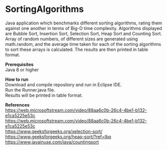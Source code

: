 # SortingAlgorithms
Java application which benchmarks different sorting algorithms, rating them against one another in terms of Big-O time complexity.
Algorithms displayed are Bubble Sort, Insertion Sort, Selection Sort, Heap Sort and Counting Sort.
Array of random numbers, of different sizes are generated using math.random, and the average time taken for each of the sorting algorithms to sort these arrays is calculated.
The results are then printed in table format.

**Prerequisites**  
Java 8 or higher

**How to run**  
Download and compile repository and run in Eclipse IDE.  
Run the Runner.java file.  
Results will be printed in table format.

**References**  
https://web.microsoftstream.com/video/88aa6c0b-26c4-4be1-b132-e1ca5225e53c  
https://web.microsoftstream.com/video/88aa6c0b-26c4-4be1-b132-e1ca5225e53c  
https://www.geeksforgeeks.org/selection-sort/  
https://www.geeksforgeeks.org/heap-sort/?ref=lbp  
https://www.javainuse.com/java/countingsort  
